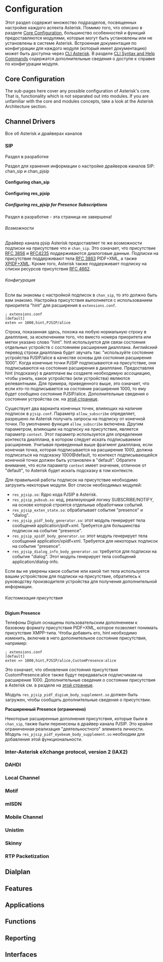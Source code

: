 # Configuration

Этот раздел содержит множество подразделов, посвященных настройке каждого аспекта Asterisk. Помимо того, что описано в разделе [Core Configuration](#core-configuration), большинство особенностей и функций предоставляются модулями, которые могут быть установлены или не установлены в системе Asterisk. Встроенная документация по конфигурации для каждого модуля (который имеет документацию) может быть доступна через [CLI Asterisk](operation.md#asterisk-command-line-interface). В разделе [CLI Syntax and Help Commands](operation.md#cli-syntax-and-help-commands) содержатся дополнительные сведения о доступе к справке по конфигурации модуля.

## Core Configuration

The sub-pages here cover any possible configuration of Asterisk's core. That is, functionality which is not separated out into modules.
If you are unfamiliar with the core and modules concepts, take a look at the Asterisk Architecture section.

## Channel Drivers

Все об Asterisk и драйверах каналов

### SIP

Раздел в разработке

Раздел для хранения информации о настройке драйверов каналов SIP: chan_sip и chan_pjsip

#### Configuring chan_sip

#### Configuring res_pjsip

##### Configuring res_pjsip for Presence Subscriptions

Раздел в разработке - эта страница не завершена!

###### Возможности

Драйвер канала pjsip Asterisk предоставляет те же возможности подписки на присутствие что и `chan_sip`. Это означает, что присутствие [RFC 3856](http://tools.ietf.org/html/rfc3856) и [RFC4235](http://www.rfc-editor.org/rfc/rfc4235.txt) поддерживаются диалоговые данные. Подписки на присутствие поддерживают тела [RFC 3863](https://tools.ietf.org/html/rfc3863) PIDF+XML, а также [XPIDF+XML](https://tools.ietf.org/html/draft-rosenberg-impp-pidf-00). Кроме того, Asterisk также поддерживает подписку на списки ресурсов присутствия [RFC 4662](https://tools.ietf.org/html/rfc4662).

###### Конфигурация

Если вы знакомы с настройкой подписок в `chan_sip`, то это должно быть вам знакомо. Настройка присутствия выполняется с использованием приоритета "hint" для расширения в `extensions.conf`.

```
; extensions.conf
[default]
exten => 1000,hint,PJSIP/alice
```

Строка, показанная здесь, похожа на любую нормальную строку в диалплане, за исключением того, что вместо номера приоритета или метки указано слово "hint". hint используется для связи состояния отдельных устройств с состоянием расширения диалплана. Английский перевод строки диалплана будет звучать так: "используйте состояние устройства PJSIP/alice в качестве основы для состояния расширения 1000". Когда конечные точки PJSIP подписываются на присутствие, они подписываются на состояние расширения в диалплане. Предоставляя hint (подсказку) в диалплане вы создаете необходимую ассоциацию, чтобы узнать, какое устройство (или устройства) являются релевантными. Для примера, приведенного выше, это означает, что если кто-то подписывается на состояние расширения 1000, то ему будет сообщено состояние PJSIP/alice. Дополнительные сведения о состоянии устройства см. на [этой странице](fundamentals.md#device-state).

Существует два варианта конечных точек, влияющих на наличие подписок в `pjsip.conf`. Параметр `allow_subscribe` определяет, разрешено ли Asterisk получать запросы на подписку от конечной точки. По умолчанию функция `allow_subscribe` включена. Другим параметром, влияющим на подписку на присутствие, является параметр `context`. Этот параметр используется для определения контекста диалплана, в котором следует искать подписываемое расширение. Учитывая приведенный выше фрагмент диалплана, если конечная точка, которая подписывается на расширение 1000, должна подписаться на подсказку 1000@default, то контекст подписывающейся конечной точки должен быть установлен в "default". Обратите внимание, что если параметр `context` имеет значение, отличное от "default", то Asterisk будет искать подсказку в том контексте.

Для правильной работы подписок на присутствие необходимо загрузить некоторые модули. Вот список необходимых модулей:
* `res_pjsip.so`: Ядро кода PJSIP в Asterisk.
* `res_pjsip_pubsub.so`: код, реализующий логику SUBSCRIBE/NOTIFY, на основе которой строятся отдельные обработчики событий.
* `res_pjsip_exten_state.so`: обрабатывает события "presence" и "dialog".
* `res_pjsip_pidf_body_generator.so`: этот модуль генерирует тела сообщений application/pidf+xml. Требуется для большинства подписок на событие "presence".
* `res_pjsip_xpidf_body_generator.so`: этот модуль генерирует тела сообщений application/xpidf+xml. Требуется для некоторых подписок на событие "presence".
* `res_pjsip_dialog_info_body_generator.so`: требуется для подписки на событие "dialog". Этот модуль генерирует тела сообщений application/dialog-info.

Если вы не уверены какое событие или какой тип тела используется вашим устройством для подписки на присутствие, обратитесь к руководству производителя устройства для получения дополнительной информации.

###### Кастомизация присутствия

**Digium Presence**

Телефоны Digium оснащены пользовательским дополнением к базовому формату присутствия PIDF+XML, которое позволяет понимать присутствие XMPP-типа. Чтобы добавить его, hint необходимо изменить, включив в него дополнительное состояние присутствия, например:

```
; extensions.conf
[default]
exten => 1000,hint,PJSIP/alice,CustomPresence:alice
```

Это означает, что обновления состояния присутствия CustomPresence:alice также будут передаваться подписчикам на расширение 1000. Дополнительные сведения о состоянии присутствия в Asterisk см. в разделе на [этой странице](presence-state).

Модуль `res_pjsip_pidf_digium_body_supplement.so` должен быть загружен, чтобы сообщать дополнительные сведения о присутствии.

**Расширенный Presence (ограничено)**

Некоторые расширенные дополнения присутствия, которые были в `chan_sip`, также были перенесены в драйвер канала PJSIP. Это крайне ограниченная реализация "деятельностного" элемента личности. Модуль `res_pjsip_pidf_eyebeam_body_supplement.so` необходим для добавления этой функциональности.

### Inter-Asterisk eXchange protocol, version 2 (IAX2)
### DAHDI
### Local Channel
### Motif
### mISDN
### Mobile Channel
### Unistim
### Skinny
### RTP Packetization

## Dialplan
## Features
## Applications
## Functions
## Reporting
## Interfaces
